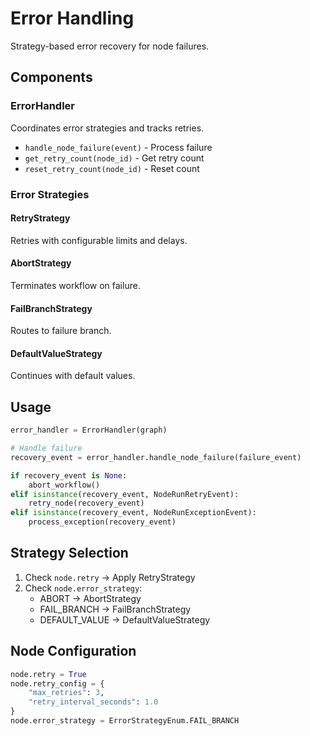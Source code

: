 # Error Handling

Strategy-based error recovery for node failures.

## Components

### ErrorHandler

Coordinates error strategies and tracks retries.

- `handle_node_failure(event)` - Process failure
- `get_retry_count(node_id)` - Get retry count
- `reset_retry_count(node_id)` - Reset count

### Error Strategies

#### RetryStrategy

Retries with configurable limits and delays.

#### AbortStrategy

Terminates workflow on failure.

#### FailBranchStrategy

Routes to failure branch.

#### DefaultValueStrategy

Continues with default values.

## Usage

```python
error_handler = ErrorHandler(graph)

# Handle failure
recovery_event = error_handler.handle_node_failure(failure_event)

if recovery_event is None:
    abort_workflow()
elif isinstance(recovery_event, NodeRunRetryEvent):
    retry_node(recovery_event)
elif isinstance(recovery_event, NodeRunExceptionEvent):
    process_exception(recovery_event)
```

## Strategy Selection

1. Check `node.retry` → Apply RetryStrategy
2. Check `node.error_strategy`:
   - ABORT → AbortStrategy
   - FAIL_BRANCH → FailBranchStrategy
   - DEFAULT_VALUE → DefaultValueStrategy

## Node Configuration

```python
node.retry = True
node.retry_config = {
    "max_retries": 3,
    "retry_interval_seconds": 1.0
}
node.error_strategy = ErrorStrategyEnum.FAIL_BRANCH
```
